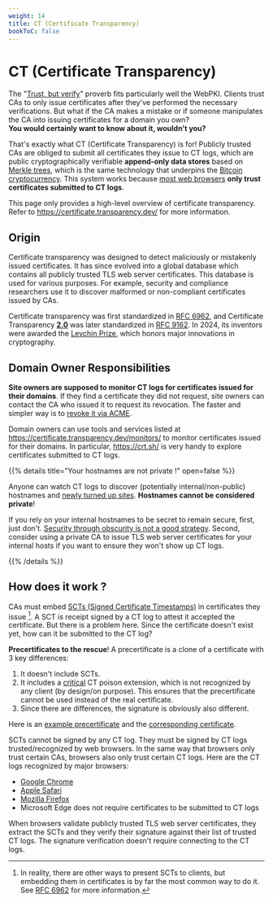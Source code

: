 ```yaml
---
weight: 14
title: CT (Certificate Transparency)
bookToC: false
---
```


# CT (Certificate Transparency)

The "[Trust, but verify](https://en.wikipedia.org/wiki/Trust,_but_verify)"
proverb fits particularly well the WebPKI. Clients trust CAs to only issue
certificates after they've performed the necessary verifications. But what if
the CA makes a mistake or if someone manipulates the CA into issuing
certificates for a domain you own? \
**You would certainly want to know about it, wouldn't you?**

That's exactly what CT (Certificate Transparency) is for! Publicly trusted CAs
are obliged to submit all certificates they issue to CT logs, which are public
cryptographically verifiable **append-only data stores** based on
[Merkle trees](https://en.wikipedia.org/wiki/Merkle_tree), which is the same
technology that underpins the
[Bitcoin cryptocurrency](https://en.wikipedia.org/wiki/Bitcoin). This system
works because
[most web browsers](https://developer.mozilla.org/en-US/docs/Web/Security/Certificate_Transparency#browser_requirements)
**only trust certificates submitted to CT logs**.

This page only provides a high-level overview of certificate transparency. Refer
to https://certificate.transparency.dev/ for more information.

## Origin

Certificate transparency was designed to detect maliciously or mistakenly issued
certificates. It has since evolved into a global database which contains all
publicly trusted TLS web server certificates. This database is used for various
purposes. For example, security and compliance researchers use it to discover
malformed or non-compliant certificates issued by CAs.

Certificate transparency was first standardized in
[RFC 6962](https://datatracker.ietf.org/doc/html/rfc6962), and Certificate
Transparency **<ins>2.0</ins>** was later standardized in
[RFC 9162](https://datatracker.ietf.org/doc/html/rfc9162). In 2024, its
inventors were awarded the
[Levchin Prize](https://rwc.iacr.org/LevchinPrize/winners.html#CT), which honors
major innovations in cryptography.

## Domain Owner Responsibilities

**Site owners are supposed to monitor CT logs for certificates issued for their
domains**. If they find a certificate they did not request, site owners can
contact the CA who issued it to request its revocation. The faster and simpler
way is to [revoke it via ACME](/acme/overview/#revocation).

Domain owners can use tools and services listed at
https://certificate.transparency.dev/monitors/ to monitor certificates issued
for their domains. In particular, https://crt.sh/ is very handy to explore
certificates submitted to CT logs.

{{% details title="Your hostnames are not private !" open=false %}}

Anyone can watch CT logs to discover (potentially internal/non-public) hostnames
and [newly turned up sites](https://dl.acm.org/doi/10.1145/3278532.3278562).
**Hostnames cannot be considered private**!

If you rely on your internal hostnames to be secret to remain secure, first,
just don't.
[Security through obscurity is not a good strategy](https://en.wikipedia.org/wiki/Security_through_obscurity#Criticism).
Second, consider using a private CA to issue TLS web server certificates for
your internal hosts if you want to ensure they won't show up CT logs.

{{% /details %}}

## How does it work ?

CAs must embed [SCTs (Signed Certificate Timestamps)](/webpki/cert/#sct) in
certificates they issue [^1]. A SCT is receipt signed by a CT log to attest it
accepted the certificate. But there is a problem here. Since the certificate
doesn't exist yet, how can it be submitted to the CT log?

[^1]:
    In reality, there are other ways to present SCTs to clients, but embedding
    them in certificates is by far the most common way to do it. See
    [RFC 6962](https://datatracker.ietf.org/doc/html/rfc6962#section-3.3) for
    more information.

**Precertificates to the rescue**! A precertificate is a clone of a certificate
with 3 key differences:

1. It doesn't include SCTs.
2. It includes a [critical](/webpki/cert/#extensions) CT poison extension, which
   is not recognized by any client (by design/on purpose). This ensures that the
   precertificate cannot be used instead of the real certificate.
3. Since there are differences, the signature is obviously also different.

Here is an [example precertificate](https://crt.sh/?id=17531419628) and the
[corresponding certificate](https://crt.sh/?id=17870169097).

SCTs cannot be signed by any CT log. They must be signed by CT logs
trusted/recognized by web browsers. In the same way that browsers only trust
certain CAs, browsers also only trust certain CT logs. Here are the CT logs
recognized by major browsers:

- [Google Chrome](https://www.gstatic.com/ct/log_list/v3/log_list.json)
- [Apple Safari](https://valid.apple.com/ct/log_list/current_log_list.json)
- [Mozilla Firefox](https://blog.transparency.dev/ct-in-firefox#heading-firefox-known-ct-logs)
- Microsoft Edge does not require certificates to be submitted to CT logs

When browsers validate publicly trusted TLS web server certificates, they
extract the SCTs and they verify their signature against their list of trusted
CT logs. The signature verification doesn't require connecting to the CT logs.
